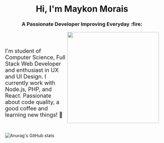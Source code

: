 <h1 align="center">Hi, I'm Maykon Morais</h1>
<h3 align="center">A Passionate Developer Improving Everyday :fire:</h3>


<img align="right" src="https://i.imgur.com/yK5uC7O.png" width="300" />

<br>
<br>

<p style="font-size: 18px;">
  I'm student of Computer Science, Full Stack Web Developer and enthusiast in UX and UI Design. I currently work with Node.js, PHP, and React.
Passionate about code quality, a good coffee and learning new things! 🚀
</p>

<br>

![Anurag's GitHub stats](https://github-readme-stats.vercel.app/api?username=MaykonMorais&show_icons=true&theme=radical)



